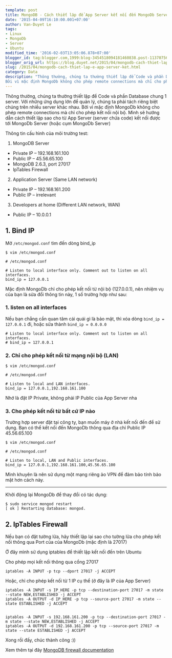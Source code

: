```yaml
---
template: post
title: MongoDB - Cách thiết lập để App Server kết nối đến MongoDb Server
date: '2015-04-09T16:10:00.001+07:00'
author: Van-Duyet Le
tags:
- Linux
- MongoDb
- Server
- Ubuntu
modified_time: '2016-02-03T13:05:06.878+07:00'
blogger_id: tag:blogger.com,1999:blog-3454518094181460838.post-1137075654557312195
blogger_orig_url: https://blog.duyet.net/2015/04/mongodb-cach-thiet-lap-e-app-server-ket.html
slug: /2015/04/mongodb-cach-thiet-lap-e-app-server-ket.html
category: Data
description: "Thông thường, chúng ta thường thiết lập để Code và phần Database chung 1 server. Với những ứng dụng lớn để quản lý, chúng ta phải tách riêng biệt chúng trên nhiều server khác nhau.
Bởi vì mặc định MongoDb không cho phép remote connections mà chỉ cho phép kết nối nội bộ. Mình sẽ hướng dẫn cách thiết lập sao cho từ App Server (server chứa code) kết nối được tới MongoDb Server (hoặc cụm MongoDb Server)"
---
```


Thông thường, chúng ta thường thiết lập để Code và phần Database chung 1 server. Với những ứng dụng lớn để quản lý, chúng ta phải tách riêng biệt chúng trên nhiều server khác nhau.
Bởi vì mặc định MongoDb không cho phép remote connections mà chỉ cho phép kết nối nội bộ. Mình sẽ hướng dẫn cách thiết lập sao cho từ App Server (server chứa code) kết nối được tới MongoDb Server (hoặc cụm MongoDb Server)

Thông tin cấu hình của môi trường test:

1. MongoDB Server

- Private IP – 192.168.161.100
- Public IP – 45.56.65.100
- MongoDB 2.6.3, port 27017
- IpTables Firewall

2. Application Server (Same LAN network)

- Private IP – 192.168.161.200
- Public IP – irrelevant

3. Developers at home (Different LAN network, WAN)

- Public IP – 10.0.0.1

## 1. Bind IP ##

Mở `/etc/mongod.conf` tìm đến dòng bind_ip

```
$ vim /etc/mongod.conf

# /etc/mongod.conf

# Listen to local interface only. Comment out to listen on all interfaces.
bind_ip = 127.0.0.1
```

Mặc định MongoDb chỉ cho phép kết nối từ nội bộ (127.0.0.1), nên nhiệm vụ của bạn là sửa đổi thông tin này, 1 số trường hợp như sau: 

### 1. listen on all interfaces ###

Nếu bạn chẳng cần quan tâm cái quái gì là bảo mật, thì xóa dòng `bind_ip = 127.0.0.1` đi, hoặc sửa thành `bind_ip = 0.0.0.0`

```
# Listen to local interface only. Comment out to listen on all interfaces.
# bind_ip = 127.0.0.1
```

### 2. Chỉ cho phép kết nối từ mạng nội bộ (LAN) ###

```
$ vim /etc/mongod.conf

# /etc/mongod.conf

# Listen to local and LAN interfaces.
bind_ip = 127.0.0.1,192.168.161.100
```

Nhớ là đặt IP Private, không phải IP Public của App Server nha 

### 3. Cho phép kết nối từ bất cứ IP nào ###

Trường hợp server đặt tại công ty, bạn muốn máy ở nhà kết nối đến để sử dụng. Bạn có thể kết nối đến MongoDb thông qua địa chỉ Public IP 45.56.65.100

```
$ vim /etc/mongod.conf

# /etc/mongod.conf

# Listen to local, LAN and Public interfaces.
bind_ip = 127.0.0.1,192.168.161.100,45.56.65.100
```

Mình khuyên là nên sử dụng một mạng riêng ảo VPN để đảm bảo tính bảo mật hơn cách này. 

---------------------

Khởi động lại MongoDb để thay đổi có tác dụng: 

```
$ sudo service mongod restart
[ ok ] Restarting database: mongod.
```

## 2. IpTables Firewall ##

Nếu bạn có đặt tường lửa, hãy thiết lập lại sao cho tường lửa cho phép kết nối thông qua Port của của MongoDb (mặc định là 27017)

Ở đây mình sử dụng iptables để thiết lập kết nối đến trên Ubuntu 

Cho phép mọi kết nối thông qua cổng 27017

```
iptables -A INPUT -p tcp --dport 27017 -j ACCEPT
```

Hoặc, chỉ cho phép kết nối từ 1 IP cụ thể (ở đây là IP của App Server)

```
iptables -A INPUT -s IP_HERE -p tcp --destination-port 27017 -m state --state NEW,ESTABLISHED -j ACCEPT
iptables -A OUTPUT -d IP_HERE -p tcp --source-port 27017 -m state --state ESTABLISHED -j ACCEPT
```

```

iptables -A INPUT -s 192.168.161.200 -p tcp --destination-port 27017 -m state --state NEW,ESTABLISHED -j ACCEPT
iptables -A OUTPUT -d 192.168.161.200 -p tcp --source-port 27017 -m state --state ESTABLISHED -j ACCEPT
```

Xong rồi đấy, chúc thành công :))

Xem thêm tại đây [MongoDB firewall documentation](http://docs.mongodb.org/manual/tutorial/configure-linux-iptables-firewall/)
